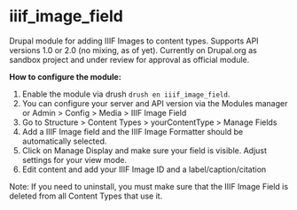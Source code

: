 iiif_image_field
================

Drupal module for adding IIIF Images to content types. Supports API versions 1.0 or 2.0 (no mixing, as of yet).  Currently on Drupal.org as sandbox project and under review for approval as official module. 

__How to configure the module:__

1. Enable the module via drush `drush en iiif_image_field`.
2. You can configure your server and API version via the Modules manager or Admin > Config > Media > IIIF Image Field
2. Go to Structure > Content Types > yourContentType > Manage Fields
3. Add a IIIF Image field and the IIIF Image Formatter should be automatically selected.
4. Click on Manage Display and make sure your field is visible. Adjust settings for your view mode.
5. Edit content and add your IIIF Image ID and a label/caption/citation

Note: If you need to uninstall, you must make sure that the IIIF Image Field is deleted from all Content Types that use it.

